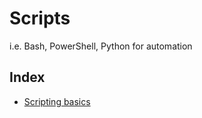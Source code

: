 # Scripts

i.e. Bash, PowerShell, Python for automation

## Index

- [Scripting basics](./scripting-basics.md)